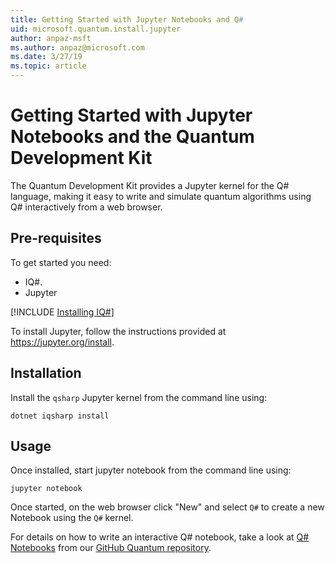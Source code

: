 ```yaml
---
title: Getting Started with Jupyter Notebooks and Q#
uid: microsoft.quantum.install.jupyter
author: anpaz-msft
ms.author: anpaz@microsoft.com
ms.date: 3/27/19
ms.topic: article
---
```


# Getting Started with Jupyter Notebooks and the Quantum Development Kit #  

The Quantum Development Kit provides a Jupyter kernel for the Q# language, making it easy to write and simulate quantum algorithms using Q# interactively from a web browser.

## Pre-requisites ##

To get started you need:
- IQ#.
- Jupyter

[!INCLUDE [Installing IQ#](install-guide/installingiqsharp.md)]

To install Jupyter, follow the instructions provided at https://jupyter.org/install.


## Installation ##

Install the `qsharp` Jupyter kernel from the command line using:

```Command Prompt
dotnet iqsharp install
```


## Usage ##

Once installed, start jupyter notebook from the command line using:

```Command Prompt
jupyter notebook
```

Once started, on the web browser click "New" and select `Q#` to create a new Notebook using the `Q#` kernel.

For details on how to write an interactive Q# notebook, take a look at
[Q# Notebooks](https://github.com/Microsoft/Quantum/blob/master/Samples/src/IntroToIQSharp/Notebook.ipynb)
from our [GitHub Quantum repository](https://github.com/Microsoft/Quantum.git).

